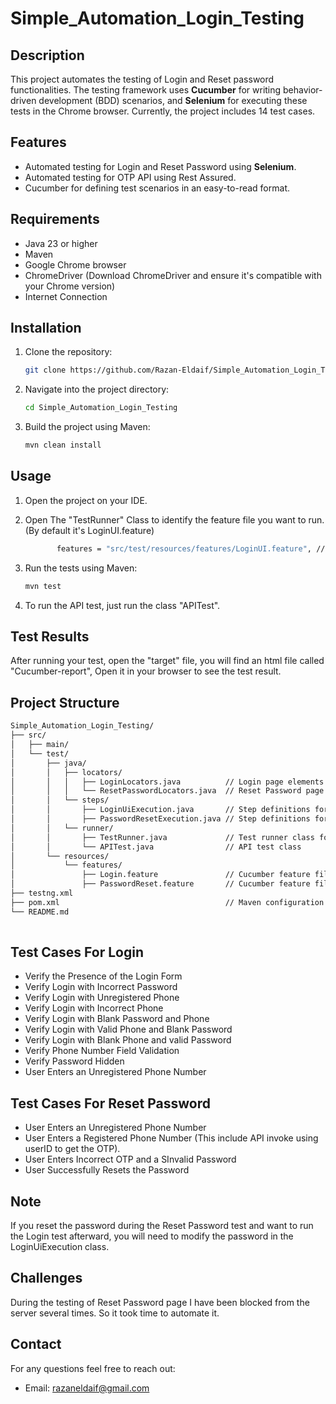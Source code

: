 # Simple_Automation_Login_Testing

## Description
This project automates the testing of Login and Reset password functionalities. The testing framework uses **Cucumber** for writing behavior-driven development (BDD) scenarios, and **Selenium** for executing these tests in the Chrome browser. Currently, the project includes 14 test cases.

## Features
- Automated testing for Login and Reset Password using **Selenium**.
- Automated testing for OTP API using Rest Assured.
- Cucumber for defining test scenarios in an easy-to-read format.



## Requirements
- Java 23 or higher
- Maven
- Google Chrome browser
- ChromeDriver (Download ChromeDriver and ensure it's compatible with your Chrome version)
- Internet Connection


## Installation
1. Clone the repository:
   
   ```bash
   git clone https://github.com/Razan-Eldaif/Simple_Automation_Login_Testing.git
   ```
3. Navigate into the project directory:
   
   ```bash
   cd Simple_Automation_Login_Testing
   ```
5. Build the project using Maven:
   
   ```bash
   mvn clean install
   ```

## Usage
1. Open the project on your IDE.
2. Open The "TestRunner" Class to identify the feature file you want to run. (By default it's LoginUI.feature)
   
    ```bash
           features = "src/test/resources/features/LoginUI.feature", // Path to the file you want to run

   ```
4. Run the tests using Maven:
   
   ```bash
   mvn test
   ```

6. To run the API test, just run the class "APITest".
## Test Results
After running your test, open the "target" file, you will find an html file called "Cucumber-report", Open it in your browser to see the test result.


## Project Structure

 ```bash
Simple_Automation_Login_Testing/ 
├── src/
│   ├── main/
│   └── test/
│       ├── java/
│       │   ├── locators/
│       │   │   ├── LoginLocators.java          // Login page elements locators
│       │   │   └── ResetPasswordLocators.java  // Reset Password page elements locators
│       │   └── steps/
│       │       ├── LoginUiExecution.java       // Step definitions for Login functionality tests
│       │       ├── PasswordResetExecution.java // Step definitions for Password Reset functionality tests
│       │   └── runner/
│       │       ├── TestRunner.java             // Test runner class for TestNG
│       │       └── APITest.java                // API test class
│       └── resources/
│           └── features/
│               ├── Login.feature               // Cucumber feature file for login tests
│               ├── PasswordReset.feature       // Cucumber feature file for password reset tests
├── testng.xml                               
├── pom.xml                                     // Maven configuration file
└── README.md                                  
          
 ```

## Test Cases For Login
- Verify the Presence of the Login Form
- Verify Login with Incorrect Password
- Verify Login with Unregistered Phone
- Verify Login with Incorrect Phone
- Verify Login with Blank Password and Phone
- Verify Login with Valid Phone and Blank Password
- Verify Login with Blank Phone and valid Password
- Verify Phone Number Field Validation
- Verify Password Hidden
- User Enters an Unregistered Phone Number
  
## Test Cases For Reset Password
- User Enters an Unregistered Phone Number
- User Enters a Registered Phone Number (This include API invoke using userID to get the OTP).
- User Enters Incorrect OTP and a SInvalid Password
- User Successfully Resets the Password
  
## Note
If you reset the password during the Reset Password test and want to run the Login test afterward, you will need to modify the password in the LoginUiExecution class.

## Challenges
During the testing of Reset Password page I have been blocked from the server several times. So it took time to automate it.

## Contact
For any questions feel free to reach out:
- Email: razaneldaif@gmail.com
